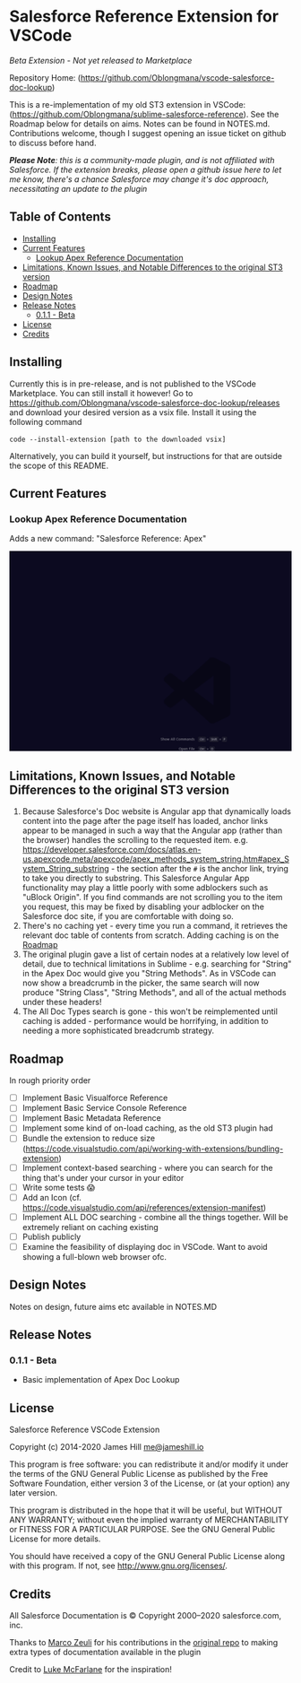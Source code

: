 # Salesforce Reference Extension for VSCode

_Beta Extension - Not yet released to Marketplace_

Repository Home: (https://github.com/Oblongmana/vscode-salesforce-doc-lookup)

This is a re-implementation of my old ST3 extension in VSCode: (https://github.com/Oblongmana/sublime-salesforce-reference). See the Roadmap below
for details on aims. Notes can be found in NOTES.md. Contributions welcome, though I suggest opening an issue ticket on github to discuss before hand.

_**Please Note**: this is a community-made plugin, and is not affiliated with Salesforce. If the extension breaks,
please open a github issue here to let me know, there's a chance Salesforce may change it's doc approach, necessitating
an update to the plugin_

<!-- omit in toc -->
## Table of Contents
- [Installing](#installing)
- [Current Features](#current-features)
  - [Lookup Apex Reference Documentation](#lookup-apex-reference-documentation)
- [Limitations, Known Issues, and Notable Differences to the original ST3 version](#limitations-known-issues-and-notable-differences-to-the-original-st3-version)
- [Roadmap](#roadmap)
- [Design Notes](#design-notes)
- [Release Notes](#release-notes)
  - [0.1.1 - Beta](#011---beta)
- [License](#license)
- [Credits](#credits)

## Installing

Currently this is in pre-release, and is not published to the VSCode Marketplace. You can still install it however! Go to https://github.com/Oblongmana/vscode-salesforce-doc-lookup/releases
and download your desired version as a vsix file. Install it using the following command

    code --install-extension [path to the downloaded vsix]

Alternatively, you can build it yourself, but instructions for that are outside the scope of this README.

## Current Features
### Lookup Apex Reference Documentation

Adds a new command: "Salesforce Reference: Apex"

![Using the command - "Salesforce Reference: Apex"](images/ApexDocLookup.gif)

## Limitations, Known Issues, and Notable Differences to the original ST3 version
1. Because Salesforce's Doc website is Angular app that dynamically loads content into the page after the page itself has loaded, anchor links
    appear to be managed in such a way that the Angular app (rather than the browser) handles the scrolling to the requested item.
    e.g. https://developer.salesforce.com/docs/atlas.en-us.apexcode.meta/apexcode/apex_methods_system_string.htm#apex_System_String_substring - the
    section after the `#` is the anchor link, trying to take you directly to substring. This Salesforce Angular App functionality may play a little
    poorly with some adblockers such as "uBlock Origin". If you find commands are not scrolling you to the item you request, this may be fixed
    by disabling your adblocker on the Salesforce doc site, if you are comfortable with doing so.
2. There's no caching yet - every time you run a command, it retrieves the relevant doc table of contents from scratch. Adding caching is on the [Roadmap](#roadmap)
3. The original plugin gave a list of certain nodes at a relatively low level of detail, due to technical limitations in Sublime -
    e.g. searching for "String" in the Apex Doc would give you "String Methods". As in VSCode can now show a breadcrumb in the picker, the same search will now
    produce "String Class", "String Methods", and all of the actual methods under these headers!
4. The All Doc Types search is gone - this won't be reimplemented until caching is added - performance would be horrifying, in addition to needing a more
    sophisticated breadcrumb strategy.


## Roadmap
In rough priority order
- [ ] Implement Basic Visualforce Reference
- [ ] Implement Basic Service Console Reference
- [ ] Implement Basic Metadata Reference
- [ ] Implement some kind of on-load caching, as the old ST3 plugin had
- [ ] Bundle the extension to reduce size (https://code.visualstudio.com/api/working-with-extensions/bundling-extension)
- [ ] Implement context-based searching - where you can search for the thing that's under your cursor in your editor
- [ ] Write some tests 😱
- [ ] Add an Icon (cf. https://code.visualstudio.com/api/references/extension-manifest)
- [ ] Implement ALL DOC searching - combine all the things together. Will be extremely reliant on caching existing
- [ ] Publish publicly
- [ ] Examine the feasibility of displaying doc in VSCode. Want to avoid showing a full-blown web browser ofc.

## Design Notes
Notes on design, future aims etc available in NOTES.MD

## Release Notes

### 0.1.1 - Beta
- Basic implementation of Apex Doc Lookup

## License

Salesforce Reference VSCode Extension

Copyright (c) 2014-2020 James Hill me@jameshill.io

This program is free software: you can redistribute it and/or modify it under the terms of the GNU General Public License as published by the Free Software Foundation, either version 3 of the License, or (at your option) any later version.

This program is distributed in the hope that it will be useful, but WITHOUT ANY WARRANTY; without even the implied warranty of MERCHANTABILITY or FITNESS FOR A PARTICULAR PURPOSE. See the GNU General Public License for more details.

You should have received a copy of the GNU General Public License along with this program. If not, see http://www.gnu.org/licenses/.

## Credits

All Salesforce Documentation is © Copyright 2000–2020 salesforce.com, inc.

Thanks to [Marco Zeuli](https://github.com/maaaaarco) for his contributions in the [original repo](https://github.com/Oblongmana/sublime-salesforce-reference) to making extra types of documentation available in the plugin

Credit to [Luke McFarlane](https://github.com/lukemcfarlane) for the inspiration!
